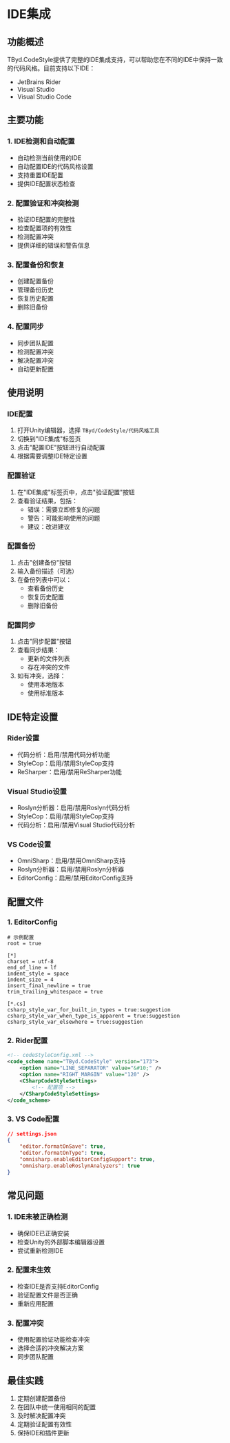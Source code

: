 # IDE集成

## 功能概述

TByd.CodeStyle提供了完整的IDE集成支持，可以帮助您在不同的IDE中保持一致的代码风格。目前支持以下IDE：

- JetBrains Rider
- Visual Studio
- Visual Studio Code

## 主要功能

### 1. IDE检测和自动配置

- 自动检测当前使用的IDE
- 自动配置IDE的代码风格设置
- 支持重置IDE配置
- 提供IDE配置状态检查

### 2. 配置验证和冲突检测

- 验证IDE配置的完整性
- 检查配置项的有效性
- 检测配置冲突
- 提供详细的错误和警告信息

### 3. 配置备份和恢复

- 创建配置备份
- 管理备份历史
- 恢复历史配置
- 删除旧备份

### 4. 配置同步

- 同步团队配置
- 检测配置冲突
- 解决配置冲突
- 自动更新配置

## 使用说明

### IDE配置

1. 打开Unity编辑器，选择 `TByd/CodeStyle/代码风格工具`
2. 切换到"IDE集成"标签页
3. 点击"配置IDE"按钮进行自动配置
4. 根据需要调整IDE特定设置

### 配置验证

1. 在"IDE集成"标签页中，点击"验证配置"按钮
2. 查看验证结果，包括：
   - 错误：需要立即修复的问题
   - 警告：可能影响使用的问题
   - 建议：改进建议

### 配置备份

1. 点击"创建备份"按钮
2. 输入备份描述（可选）
3. 在备份列表中可以：
   - 查看备份历史
   - 恢复历史配置
   - 删除旧备份

### 配置同步

1. 点击"同步配置"按钮
2. 查看同步结果：
   - 更新的文件列表
   - 存在冲突的文件
3. 如有冲突，选择：
   - 使用本地版本
   - 使用标准版本

## IDE特定设置

### Rider设置

- 代码分析：启用/禁用代码分析功能
- StyleCop：启用/禁用StyleCop支持
- ReSharper：启用/禁用ReSharper功能

### Visual Studio设置

- Roslyn分析器：启用/禁用Roslyn代码分析
- StyleCop：启用/禁用StyleCop支持
- 代码分析：启用/禁用Visual Studio代码分析

### VS Code设置

- OmniSharp：启用/禁用OmniSharp支持
- Roslyn分析器：启用/禁用Roslyn分析器
- EditorConfig：启用/禁用EditorConfig支持

## 配置文件

### 1. EditorConfig

```editorconfig
# 示例配置
root = true

[*]
charset = utf-8
end_of_line = lf
indent_style = space
indent_size = 4
insert_final_newline = true
trim_trailing_whitespace = true

[*.cs]
csharp_style_var_for_built_in_types = true:suggestion
csharp_style_var_when_type_is_apparent = true:suggestion
csharp_style_var_elsewhere = true:suggestion
```

### 2. Rider配置

```xml
<!-- codeStyleConfig.xml -->
<code_scheme name="TByd.CodeStyle" version="173">
    <option name="LINE_SEPARATOR" value="&#10;" />
    <option name="RIGHT_MARGIN" value="120" />
    <CSharpCodeStyleSettings>
        <!-- 配置项 -->
    </CSharpCodeStyleSettings>
</code_scheme>
```

### 3. VS Code配置

```json
// settings.json
{
    "editor.formatOnSave": true,
    "editor.formatOnType": true,
    "omnisharp.enableEditorConfigSupport": true,
    "omnisharp.enableRoslynAnalyzers": true
}
```

## 常见问题

### 1. IDE未被正确检测

- 确保IDE已正确安装
- 检查Unity的外部脚本编辑器设置
- 尝试重新检测IDE

### 2. 配置未生效

- 检查IDE是否支持EditorConfig
- 验证配置文件是否正确
- 重新应用配置

### 3. 配置冲突

- 使用配置验证功能检查冲突
- 选择合适的冲突解决方案
- 同步团队配置

## 最佳实践

1. 定期创建配置备份
2. 在团队中统一使用相同的配置
3. 及时解决配置冲突
4. 定期验证配置有效性
5. 保持IDE和插件更新 